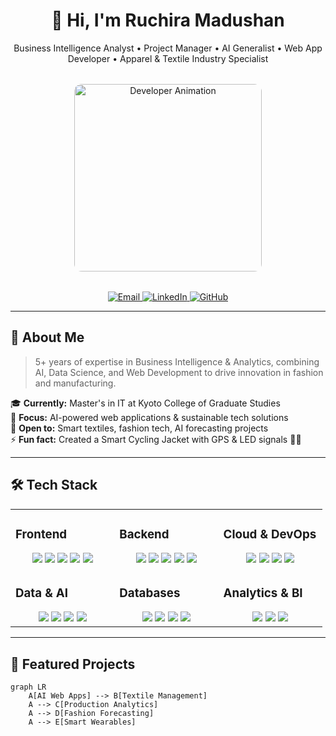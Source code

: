 <!-- Hero Section -->
<div align="center">
  <h1>👋 Hi, I'm Ruchira Madushan</h1>
  <p>Business Intelligence Analyst • Project Manager • AI Generalist • Web App Developer • Apparel & Textile Industry Specialist</p>
  
  <div style="margin: 2rem 0;">
    <img src="https://camo.githubusercontent.com/f151c26132ecde4de6f2cc63f288b20ebfb065536c1173fbfc3daa124cb77531/68747470733a2f2f7777772e736172646f6e79782e696e2f7468656d65732f696d616765732f736f6674776172652d646576656c6f706d656e742f736172646f6e79782d736f667477617265646576656c6f706d656e743030312e676966" 
         alt="Developer Animation" 
         width="300" 
         style="border-radius: 12px;">
  </div>

  <!-- Quick Links -->
  <p>
    <a href="mailto:haruchira@gmail.com">
      <img src="https://img.shields.io/badge/Email-D14836?style=for-the-badge&logo=gmail&logoColor=white" alt="Email">
    </a>
    <a href="https://www.linkedin.com/in/ruchira-madushan">
      <img src="https://img.shields.io/badge/LinkedIn-0077B5?style=for-the-badge&logo=linkedin&logoColor=white" alt="LinkedIn">
    </a>
    <a href="https://github.com/ruchirama">
      <img src="https://img.shields.io/badge/GitHub-100000?style=for-the-badge&logo=github&logoColor=white" alt="GitHub">
    </a>
  </p>
</div>

---

## 💫 About Me

> 5+ years of expertise in Business Intelligence & Analytics, combining AI, Data Science, and Web Development to drive innovation in fashion and manufacturing.

🎓 **Currently:** Master's in IT at Kyoto College of Graduate Studies  
🔭 **Focus:** AI-powered web applications & sustainable tech solutions  
🤝 **Open to:** Smart textiles, fashion tech, AI forecasting projects  
⚡ **Fun fact:** Created a Smart Cycling Jacket with GPS & LED signals 🚴💡

---

## 🛠️ Tech Stack

<table>
<tr>
  <td valign="top" width="33%">

### Frontend
<div align="center">
<img src="https://img.shields.io/badge/React-20232A?style=for-the-badge&logo=react&logoColor=61DAFB" />
<img src="https://img.shields.io/badge/Next.js-000000?style=for-the-badge&logo=nextdotjs&logoColor=white" />
<img src="https://img.shields.io/badge/HTML5-E34F26?style=for-the-badge&logo=html5&logoColor=white" />
<img src="https://img.shields.io/badge/CSS3-1572B6?style=for-the-badge&logo=css3&logoColor=white" />
<img src="https://img.shields.io/badge/Bootstrap-563D7C?style=for-the-badge&logo=bootstrap&logoColor=white" />
</div>

  </td>
  <td valign="top" width="33%">

### Backend
<div align="center">
<img src="https://img.shields.io/badge/Python-3776AB?style=for-the-badge&logo=python&logoColor=white" />
<img src="https://img.shields.io/badge/Node.js-339933?style=for-the-badge&logo=nodedotjs&logoColor=white" />
<img src="https://img.shields.io/badge/Django-092E20?style=for-the-badge&logo=django&logoColor=white" />
<img src="https://img.shields.io/badge/Flask-000000?style=for-the-badge&logo=flask&logoColor=white" />
<img src="https://img.shields.io/badge/PHP-777BB4?style=for-the-badge&logo=php&logoColor=white" />
</div>

  </td>
  <td valign="top" width="33%">

### Cloud & DevOps
<div align="center">
<img src="https://img.shields.io/badge/AWS-232F3E?style=for-the-badge&logo=amazonaws&logoColor=white" />
<img src="https://img.shields.io/badge/Azure-0078D4?style=for-the-badge&logo=microsoftazure&logoColor=white" />
<img src="https://img.shields.io/badge/Docker-2496ED?style=for-the-badge&logo=docker&logoColor=white" />
<img src="https://img.shields.io/badge/Kubernetes-326CE5?style=for-the-badge&logo=kubernetes&logoColor=white" />
</div>

  </td>
</tr>

<tr>
  <td valign="top" width="33%">

### Data & AI
<div align="center">
<img src="https://img.shields.io/badge/TensorFlow-FF6F00?style=for-the-badge&logo=tensorflow&logoColor=white" />
<img src="https://img.shields.io/badge/PyTorch-EE4C2C?style=for-the-badge&logo=pytorch&logoColor=white" />
<img src="https://img.shields.io/badge/Pandas-150458?style=for-the-badge&logo=pandas&logoColor=white" />
<img src="https://img.shields.io/badge/scikit--learn-F7931E?style=for-the-badge&logo=scikitlearn&logoColor=white" />
</div>

  </td>
  <td valign="top" width="33%">

### Databases
<div align="center">
<img src="https://img.shields.io/badge/PostgreSQL-316192?style=for-the-badge&logo=postgresql&logoColor=white" />
<img src="https://img.shields.io/badge/MongoDB-4EA94B?style=for-the-badge&logo=mongodb&logoColor=white" />
<img src="https://img.shields.io/badge/Microsoft%20SQL%20Server-CC2927?style=for-the-badge&logo=microsoftsqlserver&logoColor=white" />
<img src="https://img.shields.io/badge/SQLite-07405E?style=for-the-badge&logo=sqlite&logoColor=white" />
</div>

  </td>
  <td valign="top" width="33%">

### Analytics & BI
<div align="center">
<img src="https://img.shields.io/badge/Power%20BI-F2C811?style=for-the-badge&logo=powerbi&logoColor=black" />
<img src="https://img.shields.io/badge/Tableau-E97627?style=for-the-badge&logo=tableau&logoColor=white" />
<img src="https://img.shields.io/badge/Apache%20Hadoop-66CCFF?style=for-the-badge&logo=apachehadoop&logoColor=black" />
</div>

  </td>
</tr>
</table>

---

## 🚀 Featured Projects

```mermaid
graph LR
    A[AI Web Apps] --> B[Textile Management]
    A --> C[Production Analytics]
    A --> D[Fashion Forecasting]
    A --> E[Smart Wearables]
